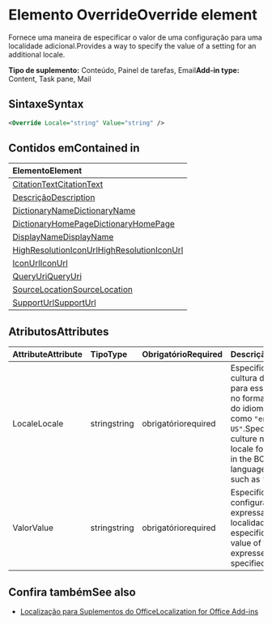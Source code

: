 # <a name="override-element"></a><span data-ttu-id="9ea5a-101">Elemento Override</span><span class="sxs-lookup"><span data-stu-id="9ea5a-101">Override element</span></span>

<span data-ttu-id="9ea5a-102">Fornece uma maneira de especificar o valor de uma configuração para uma localidade adicional.</span><span class="sxs-lookup"><span data-stu-id="9ea5a-102">Provides a way to specify the value of a setting for an additional locale.</span></span>

<span data-ttu-id="9ea5a-103">**Tipo de suplemento:** Conteúdo, Painel de tarefas, Email</span><span class="sxs-lookup"><span data-stu-id="9ea5a-103">**Add-in type:** Content, Task pane, Mail</span></span>

## <a name="syntax"></a><span data-ttu-id="9ea5a-104">Sintaxe</span><span class="sxs-lookup"><span data-stu-id="9ea5a-104">Syntax</span></span>

```XML
<Override Locale="string" Value="string" />
```

## <a name="contained-in"></a><span data-ttu-id="9ea5a-105">Contidos em</span><span class="sxs-lookup"><span data-stu-id="9ea5a-105">Contained in</span></span>

|<span data-ttu-id="9ea5a-106">**Elemento**</span><span class="sxs-lookup"><span data-stu-id="9ea5a-106">**Element**</span></span>|
|:-----|
|[<span data-ttu-id="9ea5a-107">CitationText</span><span class="sxs-lookup"><span data-stu-id="9ea5a-107">CitationText</span></span>](citationtext.md)|
|[<span data-ttu-id="9ea5a-108">Descrição</span><span class="sxs-lookup"><span data-stu-id="9ea5a-108">Description</span></span>](description.md)|
|[<span data-ttu-id="9ea5a-109">DictionaryName</span><span class="sxs-lookup"><span data-stu-id="9ea5a-109">DictionaryName</span></span>](dictionaryname.md)|
|[<span data-ttu-id="9ea5a-110">DictionaryHomePage</span><span class="sxs-lookup"><span data-stu-id="9ea5a-110">DictionaryHomePage</span></span>](dictionaryhomepage.md)|
|[<span data-ttu-id="9ea5a-111">DisplayName</span><span class="sxs-lookup"><span data-stu-id="9ea5a-111">DisplayName</span></span>](displayname.md)|
|[<span data-ttu-id="9ea5a-112">HighResolutionIconUrl</span><span class="sxs-lookup"><span data-stu-id="9ea5a-112">HighResolutionIconUrl</span></span>](highresolutioniconurl.md)|
|[<span data-ttu-id="9ea5a-113">IconUrl</span><span class="sxs-lookup"><span data-stu-id="9ea5a-113">IconUrl</span></span>](iconurl.md)|
|[<span data-ttu-id="9ea5a-114">QueryUri</span><span class="sxs-lookup"><span data-stu-id="9ea5a-114">QueryUri</span></span>](queryuri.md)|
|[<span data-ttu-id="9ea5a-115">SourceLocation</span><span class="sxs-lookup"><span data-stu-id="9ea5a-115">SourceLocation</span></span>](sourcelocation.md)|
|[<span data-ttu-id="9ea5a-116">SupportUrl</span><span class="sxs-lookup"><span data-stu-id="9ea5a-116">SupportUrl</span></span>](supporturl.md)|

## <a name="attributes"></a><span data-ttu-id="9ea5a-117">Atributos</span><span class="sxs-lookup"><span data-stu-id="9ea5a-117">Attributes</span></span>

|<span data-ttu-id="9ea5a-118">**Attribute**</span><span class="sxs-lookup"><span data-stu-id="9ea5a-118">**Attribute**</span></span>|<span data-ttu-id="9ea5a-119">**Tipo**</span><span class="sxs-lookup"><span data-stu-id="9ea5a-119">**Type**</span></span>|<span data-ttu-id="9ea5a-120">**Obrigatório**</span><span class="sxs-lookup"><span data-stu-id="9ea5a-120">**Required**</span></span>|<span data-ttu-id="9ea5a-121">**Descrição**</span><span class="sxs-lookup"><span data-stu-id="9ea5a-121">**Description**</span></span>|
|:-----|:-----|:-----|:-----|
|<span data-ttu-id="9ea5a-122">Locale</span><span class="sxs-lookup"><span data-stu-id="9ea5a-122">Locale</span></span>|<span data-ttu-id="9ea5a-123">string</span><span class="sxs-lookup"><span data-stu-id="9ea5a-123">string</span></span>|<span data-ttu-id="9ea5a-124">obrigatório</span><span class="sxs-lookup"><span data-stu-id="9ea5a-124">required</span></span>|<span data-ttu-id="9ea5a-125">Especifica o nome da cultura da localidade para essa substituição no formato de marca do idioma BCP 47, como `"en-US"`.</span><span class="sxs-lookup"><span data-stu-id="9ea5a-125">Specifies the culture name of the locale for this override in the BCP 47 language tag format, such as  `"en-US"`.</span></span>|
|<span data-ttu-id="9ea5a-126">Valor</span><span class="sxs-lookup"><span data-stu-id="9ea5a-126">Value</span></span>|<span data-ttu-id="9ea5a-127">string</span><span class="sxs-lookup"><span data-stu-id="9ea5a-127">string</span></span>|<span data-ttu-id="9ea5a-128">obrigatório</span><span class="sxs-lookup"><span data-stu-id="9ea5a-128">required</span></span>|<span data-ttu-id="9ea5a-129">Especifica o valor da configuração expressa para a localidade especificada.</span><span class="sxs-lookup"><span data-stu-id="9ea5a-129">Specifies value of the setting expressed for the specified locale.</span></span>|

## <a name="see-also"></a><span data-ttu-id="9ea5a-130">Confira também</span><span class="sxs-lookup"><span data-stu-id="9ea5a-130">See also</span></span>

- [<span data-ttu-id="9ea5a-131">Localização para Suplementos do Office</span><span class="sxs-lookup"><span data-stu-id="9ea5a-131">Localization for Office Add-ins</span></span>](https://docs.microsoft.com/office/dev/add-ins/develop/localization)
    
